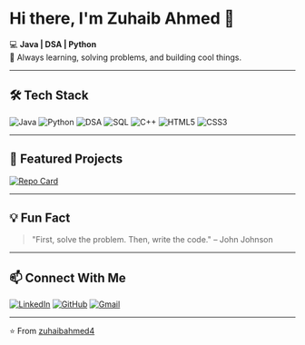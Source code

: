 
# Hi there, I'm **Zuhaib Ahmed** 👋  
💻 **Java | DSA | Python**  
🚀 Always learning, solving problems, and building cool things.

---

## 🛠 Tech Stack
![Java](https://img.shields.io/badge/Java-ED8B00?style=for-the-badge&logo=openjdk&logoColor=white)
![Python](https://img.shields.io/badge/Python-3776AB?style=for-the-badge&logo=python&logoColor=white)
![DSA](https://img.shields.io/badge/DSA-FF5733?style=for-the-badge&logo=codeforces&logoColor=white)
![SQL](https://img.shields.io/badge/SQL-003B57?style=for-the-badge&logo=mysql&logoColor=white)
![C++](https://img.shields.io/badge/C++-00599C?style=for-the-badge&logo=cplusplus&logoColor=white)
![HTML5](https://img.shields.io/badge/HTML5-E34F26?style=for-the-badge&logo=html5&logoColor=white)
![CSS3](https://img.shields.io/badge/CSS3-1572B6?style=for-the-badge&logo=css3&logoColor=white)

---

## 🚀 Featured Projects
[![Repo Card](https://github-readme-stats.vercel.app/api/pin/?username=zuhaibahmed4&repo=YourRepoName&theme=radical)](https://github.com/zuhaibahmed4/2nd-Semester-OOP-Project-
)  

---

## 💡 Fun Fact
> "First, solve the problem. Then, write the code." – John Johnson

---

## 📫 Connect With Me
[![LinkedIn](https://img.shields.io/badge/LinkedIn-0A66C2?style=for-the-badge&logo=linkedin&logoColor=white)](https://linkedin.com/in/your-profile)
[![GitHub](https://img.shields.io/badge/GitHub-171515?style=for-the-badge&logo=github&logoColor=white)](https://github.com/zuhaibahmed7)
[![Gmail](https://img.shields.io/badge/Gmail-D14836?style=for-the-badge&logo=gmail&logoColor=white)](zuhaibahmed.bssef24@iba-suk.edu.pk)

---
⭐️ From [zuhaibahmed4](https://github.com/zuhaibahmed4)
